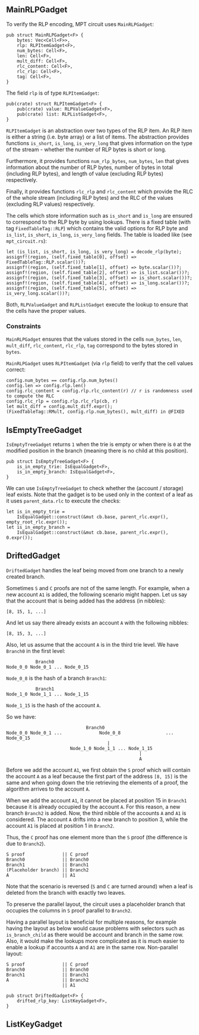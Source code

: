 ## MainRLPGadget

To verify the RLP encoding, MPT circuit uses `MainRLPGadget`:
```
pub struct MainRLPGadget<F> {
    bytes: Vec<Cell<F>>,
    rlp: RLPItemGadget<F>,
    num_bytes: Cell<F>,
    len: Cell<F>,
    mult_diff: Cell<F>,
    rlc_content: Cell<F>,
    rlc_rlp: Cell<F>,
    tag: Cell<F>,
}
```

The field `rlp` is of type `RLPItemGadget`:

```
pub(crate) struct RLPItemGadget<F> {
    pub(crate) value: RLPValueGadget<F>,
    pub(crate) list: RLPListGadget<F>,
}
```

`RLPItemGadget` is an abstraction over two types of the RLP item.
An RLP item is either a string (i.e. byte array) or a list of items.
The abstraction provides functions `is_short`, `is_long`, `is_very_long` that gives
information on the type of the stream - whether the number of RLP bytes is short or long.

Furthermore, it provides functions `num_rlp_bytes`, `num_bytes`, `len` that gives information
about the number of RLP bytes, number of bytes in total (including RLP bytes), and
length of value (excluding RLP bytes) respectively.

Finally, it provides functions `rlc_rlp` and `rlc_content` which provide the RLC of the whole
stream (including RLP bytes) and the RLC of the values (excluding RLP values) respectively.

The cells which store information such as `is_short` and `is_long` are ensured to correspond to the
RLP byte by using lookups. There is a fixed table (with tag `FixedTableTag::RLP`) which contains the valid
options for RLP byte and `is_list`, `is_short`, `is_long`, `is_very_long` fields.
The table is loaded like (see `mpt_circuit.rs`):

```
let (is_list, is_short, is_long, is_very_long) = decode_rlp(byte);
assignf!(region, (self.fixed_table[0], offset) => FixedTableTag::RLP.scalar())?;
assignf!(region, (self.fixed_table[1], offset) => byte.scalar())?;
assignf!(region, (self.fixed_table[2], offset) => is_list.scalar())?;
assignf!(region, (self.fixed_table[3], offset) => is_short.scalar())?;
assignf!(region, (self.fixed_table[4], offset) => is_long.scalar())?;
assignf!(region, (self.fixed_table[5], offset) => is_very_long.scalar())?;
```

Both, `RLPValueGadget` and `RLPListGadget` execute the lookup to ensure that the cells have the proper
values.

### Constraints

`MainRLPGadget` ensures that the values stored in the cells `num_bytes`, `len`, `mult_diff`,
`rlc_content`, `rlc_rlp`, `tag` correspond to the bytes stored in `bytes`.

`MainRLPGadget` uses `RLPItemGadget` (via `rlp` field) to verify that the cell values correct:
```
config.num_bytes == config.rlp.num_bytes()
config.len => config.rlp.len()
config.rlc_content = config.rlp.rlc_content(r) // r is randomness used to compute the RLC
config.rlc_rlp = config.rlp.rlc_rlp(cb, r)
let mult_diff = config.mult_diff.expr();
(FixedTableTag::RMult, config.rlp.num_bytes(), mult_diff) in @FIXED
```

## IsEmptyTreeGadget

`IsEmptyTreeGadget` returns `1` when the trie is empty or when there is `0` at the modified position
in the branch (meaning there is no child at this position).

```
pub struct IsEmptyTreeGadget<F> {
    is_in_empty_trie: IsEqualGadget<F>,
    is_in_empty_branch: IsEqualGadget<F>,
}
```

We can use `IsEmptyTreeGadget` to check whether the (account / storage) leaf exists. Note that the gadget
is to be used only in the context of a leaf as it uses `parent_data.rlc` to execute the checks:

```
let is_in_empty_trie =
    IsEqualGadget::construct(&mut cb.base, parent_rlc.expr(), empty_root_rlc.expr());
let is_in_empty_branch =
    IsEqualGadget::construct(&mut cb.base, parent_rlc.expr(), 0.expr());
```

## DriftedGadget

`DriftedGadget` handles the leaf being moved from one branch to a newly created branch.

Sometimes `S` and `C` proofs are not of the same length. For example, when a new account `A1` is added,
the following scenario might happen. Let us say that the account that is being added has the address
(in nibbles):
``` 
[8, 15, 1, ...]
``` 

And let us say there already exists an account `A` with the following nibbles:
```
[8, 15, 3, ...]
```

Also, let us assume that the account `A` is in the third trie level. We have `Branch0` in the first level:
```
           Branch0
Node_0_0 Node_0_1 ... Node_0_15
```

`Node_0_8` is the hash of a branch `Branch1`:
```
           Branch1
Node_1_0 Node_1_1 ... Node_1_15
```

`Node_1_15` is the hash of the account `A`.

So we have:
```
                              Branch0
Node_0_0 Node_0_1 ...              Node_0_8                 ... Node_0_15
                                      |
                        Node_1_0 Node_1_1 ... Node_1_15
                                                  |
                                                  A
```

Before we add the account `A1`, we first obtain the `S` proof which will contain the account `A` as a leaf
because the first part of the address `[8, 15]` is the same and when going down the trie retrieving
the elements of a proof, the algorithm arrives to the account `A`.

When we add the account `A1`, it cannot be placed at position 15 in `Branch1` because it is already
occupied by the account `A`. For this reason, a new branch `Branch2` is added.
Now, the third nibble of the accounts `A` and `A1` is considered. The account `A` drifts into a new branch
to position 3, while the account `A1` is placed at position 1 in `Branch2`.

Thus, the `C` proof has one element more than the `S` proof (the difference is due to `Branch2`).

```
S proof              || C proof
Branch0              || Branch0
Branch1              || Branch1
(Placeholder branch) || Branch2
A                    || A1
```

Note that the scenario is reversed (`S` and `C` are turned around) when a leaf is deleted
from the branch with exactly two leaves.

To preserve the parallel layout, the circuit uses a placeholder branch that occupies the columns
in `S` proof parallel to `Branch2`.

Having a parallel layout is beneficial for multiple reasons, for example having the layout as below
would cause problems with selectors such as `is_branch_child` as there would be account and branch
in the same row. Also, it would make the lookups more complicated as it is much easier to enable
a lookup if accounts `A` and `A1` are in the same row. Non-parallel layout:

```
S proof              || C proof
Branch0              || Branch0
Branch1              || Branch1
A                    || Branch2
                     || A1
```



```
pub struct DriftedGadget<F> {
    drifted_rlp_key: ListKeyGadget<F>,
}
```




## ListKeyGadget